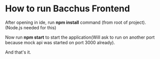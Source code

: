# How to run Bacchus Frontend

After opening in ide, run **npm install** command (from root of project). (Node.js needed for this)

Now run **npm start** to start the application(Will ask to run on another port because mock api was started on port 3000 already).

And that's it.
